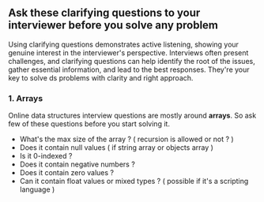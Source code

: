## Ask these clarifying questions to your interviewer before you solve any problem

Using clarifying questions demonstrates active listening, showing your genuine interest in the interviewer's perspective.
Interviews often present challenges, and clarifying questions can help identify the root of the issues, gather essential information, and lead to the best responses. They're your key to solve ds problems with clarity and right approach.

### 1. Arrays
Online data structures interview questions are mostly around **arrays**. So ask few of these questions before you start solving it.  

- What's the max size of the array ? ( recursion is allowed or not ? )
- Does it contain null values ( if string array or objects array )
- Is it 0-indexed ?
- Does it contain negative numbers ?
- Does it contain zero values ?
- Can it contain float values or mixed types ? ( possible if it's a scripting language )

